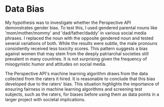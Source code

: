 # Data Bias 
My hypothesis was to investigate whether the Perspective API demonstrates gender bias. To test this, I used gendered parental nouns like 'mom/mother/mommy' and 'dad/father/daddy' in various social media phrases. I replaced the noun with the opposite gendered noun and tested several variations of both. While the results were subtle, the male pronouns consistently received less toxicity scores. This pattern suggests a bias against women that may stem from the deeply patriarchal societies still prevalent in many countries. It is not surprising given the frequency of misogynistic humor and attitudes on social media.

The Perspective API's machine learning algorithm draws from the data collected from the raters it hired. It is reasonable to conclude that this bias developed due to the raters' bias. This situation highlights the importance of ensuring fairness in machine learning algorithms and screening test subjects, such as the raters, for biases before using them as data points in a larger project with societal implications.
